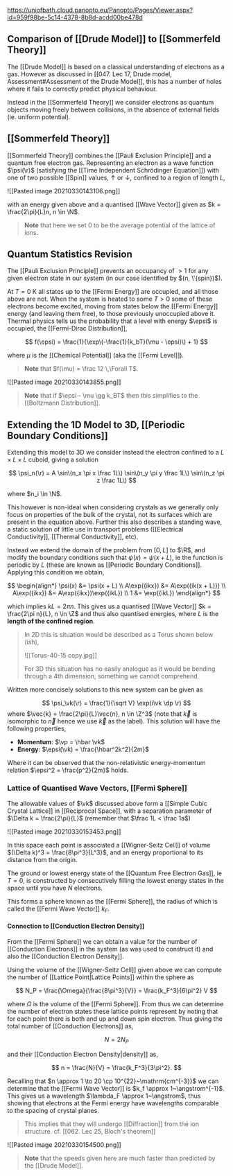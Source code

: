 https://uniofbath.cloud.panopto.eu/Panopto/Pages/Viewer.aspx?id=959f98be-5c14-4378-8b8d-acdd00be478d

## Comparison of [[Drude Model]] to [[Sommerfeld Theory]]

The [[Drude Model]] is based on a classical understanding of electrons as a gas. However as discussed in [[047. Lec 17, Drude model, Assessment#Assessment of the Drude Model]], this has a number of holes where it fails to correctly predict physical behaviour.

Instead in the [[Sommerfeld Theory]] we consider electrons as quantum objects moving freely between collisions, in the absence of external fields (ie. uniform potential).

## [[Sommerfeld Theory]]

[[Sommerfeld Theory]] combines the [[Pauli Exclusion Principle]] and a quantum free electron gas. Representing an electron as a wave function $\psi(\r)$ (satisfying the [[Time Independent Schrödinger Equation]]) with one of two possible [[Spin]] values, $\uparrow$ or $\downarrow$, confined to a region of length $L$,

![[Pasted image 20210330143106.png]]

with an energy given above and a quantised [[Wave Vector]] given as $k = \frac{2\pi}{L}n, n \in \N$.

> **Note** that here we set $0$ to be the average potential of the lattice of ions.

## Quantum Statistics Revision

The [[Pauli Exclusion Principle]] prevents an occupancy of $> 1$ for any given electron state in our system (in our case identified by $(n, \'{spin})$).

At $T = 0~\mathrm{K}$ all states up to the [[Fermi Energy]] are occupied, and all those above are not. When the system is heated to some $T > 0$ some of these electrons become excited, moving from states below the [[Fermi Energy]] energy (and leaving them free), to those previously unoccupied above it. Thermal physics tells us the probability that a level with energy $\epsi$ is occupied, the [[Fermi-Dirac Distribution]],

$$
f(\epsi) = \frac{1}{\exp\(-\frac{1}{k_bT}(\mu - \epsi)\) + 1}
$$

where $\mu$ is the [[Chemical Potential]] (aka the [[Fermi Level]]).

> **Note** that $f(\mu) = \frac 12 \,\Forall T$.

![[Pasted image 20210330143855.png]]

> **Note** that if $\epsi - \mu \gg k_BT$ then this simplifies to the [[Boltzmann Distribution]].

## Extending the 1D Model to 3D, [[Periodic Boundary Conditions]]

Extending this model to 3D we consider instead the electron confined to a $L \times L \times L$ cuboid, giving a solution

$$
\psi_n(\r) = A \sin\(n_x \pi x \frac 1L\) \sin\(n_y \pi y \frac 1L\) \sin\(n_z \pi z \frac 1L\)
$$

where $n_i \in \N$.

This however is non-ideal when considering crystals as we generally only focus on properties of the bulk of the crystal, not its surfaces which are present in the equation above. Further this also describes a standing wave, a static solution of little use in transport problems ([[Electrical Conductivity]], [[Thermal Conductivity]], etc).

Instead we extend the domain of the problem from $[0, L]$ to $\R$, and modify the boundary conditions such that $\psi(x) = \psi(x + L)$, ie the function is periodic by $L$ (these are known as [[Periodic Boundary Conditions]]. Applying this condition we obtain,

$$
\begin{align*}
\psi(x) &= \psi(x + L) \\
A\exp({ikx}) &= A\exp({ik(x + L)}) \\
A\exp({ikx}) &= A\exp({ikx})\exp({ikL}) \\
1 &= \exp({ikL})
\end{align*}
$$

which implies $kL = 2\pi n$. This gives us a quantised [[Wave Vector]] $k = \frac{2\pi n}{L}, n \in \Z$ and thus also quantised energies, where $L$ is the **length of the confined region**.

> In 2D this is situation would be described as a Torus shown below (ish),
> 
> ![[Torus-40-15 copy.jpg]]
> 
> For 3D this situation has no easily analogue as it would be bending through a 4th dimension, something we cannot comprehend.

Written more concisely solutions to this new system can be given as

$$
\psi_\vk(\r) = \frac{1}{\sqrt V} \exp(i\vk \dp \r)
$$
where $\vec{k} = \frac{2\pi}{L}\vec{n}, n \in \Z^3$ (note that $\vec{k}$ is isomorphic to $\vec{n}$ hence we use $\vec{k}$ as the label). This solution will have the following properties,

- **Momentum**: $\vp = \hbar \vk$
- **Energy**: $\epsi(\vk) = \frac{\hbar^2k^2}{2m}$

Where it can be observed that the non-relativistic energy-momentum relation $\epsi^2 = \frac{p^2}{2m}$ holds.

### Lattice of Quantised Wave Vectors, [[Fermi Sphere]]

The allowable values of $\vk$ discussed above form a [[Simple Cubic Crystal Lattice]] in [[Reciprocal Space]], with a separation parameter of $\Delta k = \frac{2\pi}{L}$ (remember that $\frac 1L < \frac 1a$)

![[Pasted image 20210330153453.png]]

In this space each point is associated a [[Wigner-Seitz Cell]] of volume $(\Delta k)^3 = \frac{8\pi^3}{L^3}$, and an energy proportional to its distance from the origin.

The ground or lowest energy state of the [[Quantum Free Electron Gas]], ie $T = 0$, is constructed by consecutively filling the lowest energy states in the space until you have $N$ electrons.

This forms a sphere known as the [[Fermi Sphere]], the radius of which is called the [[Fermi Wave Vector]] $k_F$.

#### Connection to [[Conduction Electron Density]]

From the [[Fermi Sphere]] we can obtain a value for the number of [[Conduction Electrons]] in the system (as was used to construct it) and also the [[Conduction Electron Density]]. 

Using the volume of the [[Wigner-Seitz Cell]] given above we can compute the number of [[Lattice Point|Lattice Points]] within the sphere as

$$
N_P = \frac{\Omega}{\frac{8\pi^3}{V}} = \frac{k_F^3}{6\pi^2} V
$$

where $\Omega$ is the volume of the [[Fermi Sphere]]. From thus we can determine the number of electron states these lattice points represent by noting that for each point there is both and up and down spin electron. Thus giving the total number of [[Conduction Electrons]] as,

$$ N = 2 N_P $$

and their [[Conduction Electron Density|density]] as,

$$
n = \frac{N}{V} = \frac{k_F^3}{3\pi^2}.
$$

Recalling that $n \approx 1 \to 20 \cp 10^{22}~\mathrm{cm^{-3}}$ we can determine that the [[Fermi Wave Vector]] is $k_f \approx 1~\angstrom^{-1}$. This gives us a wavelength $\lambda_F \approx 1~\angstrom$, thus showing that electrons at the Fermi energy have wavelengths comparable to the spacing of crystal planes.

> This implies that they will undergo [[Diffraction]] from the ion structure. cf. [[062. Lec 25, Bloch's theorem]]

![[Pasted image 20210330154500.png]]

> **Note** that the speeds given here are much faster than predicted by the [[Drude Model]].